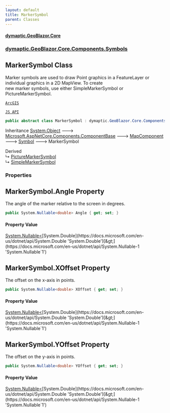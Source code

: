 ```yaml
---
layout: default
title: MarkerSymbol
parent: Classes
---
```

#### [dymaptic.GeoBlazor.Core](index.html 'index')
### [dymaptic.GeoBlazor.Core.Components.Symbols](index.html#dymaptic.GeoBlazor.Core.Components.Symbols 'dymaptic.GeoBlazor.Core.Components.Symbols')

## MarkerSymbol Class

Marker symbols are used to draw Point graphics in a FeatureLayer or individual graphics in a 2D MapView. To create  
new marker symbols, use either SimpleMarkerSymbol or PictureMarkerSymbol.  
<a target="_blank" href="https://developers.arcgis.com/javascript/latest/api-reference/esri-symbols-MarkerSymbol.html">  
    ArcGIS  
    JS API  
</a>

```csharp
public abstract class MarkerSymbol : dymaptic.GeoBlazor.Core.Components.Symbols.Symbol
```

Inheritance [System.Object](https://docs.microsoft.com/en-us/dotnet/api/System.Object 'System.Object') &#129106; [Microsoft.AspNetCore.Components.ComponentBase](https://docs.microsoft.com/en-us/dotnet/api/Microsoft.AspNetCore.Components.ComponentBase 'Microsoft.AspNetCore.Components.ComponentBase') &#129106; [MapComponent](dymaptic.GeoBlazor.Core.Components.MapComponent.html 'dymaptic.GeoBlazor.Core.Components.MapComponent') &#129106; [Symbol](dymaptic.GeoBlazor.Core.Components.Symbols.Symbol.html 'dymaptic.GeoBlazor.Core.Components.Symbols.Symbol') &#129106; MarkerSymbol

Derived  
&#8627; [PictureMarkerSymbol](dymaptic.GeoBlazor.Core.Components.Symbols.PictureMarkerSymbol.html 'dymaptic.GeoBlazor.Core.Components.Symbols.PictureMarkerSymbol')  
&#8627; [SimpleMarkerSymbol](dymaptic.GeoBlazor.Core.Components.Symbols.SimpleMarkerSymbol.html 'dymaptic.GeoBlazor.Core.Components.Symbols.SimpleMarkerSymbol')
### Properties

<a name='dymaptic.GeoBlazor.Core.Components.Symbols.MarkerSymbol.Angle'></a>

## MarkerSymbol.Angle Property

The angle of the marker relative to the screen in degrees.

```csharp
public System.Nullable<double> Angle { get; set; }
```

#### Property Value
[System.Nullable&lt;](https://docs.microsoft.com/en-us/dotnet/api/System.Nullable-1 'System.Nullable`1')[System.Double](https://docs.microsoft.com/en-us/dotnet/api/System.Double 'System.Double')[&gt;](https://docs.microsoft.com/en-us/dotnet/api/System.Nullable-1 'System.Nullable`1')

<a name='dymaptic.GeoBlazor.Core.Components.Symbols.MarkerSymbol.XOffset'></a>

## MarkerSymbol.XOffset Property

The offset on the x-axis in points.

```csharp
public System.Nullable<double> XOffset { get; set; }
```

#### Property Value
[System.Nullable&lt;](https://docs.microsoft.com/en-us/dotnet/api/System.Nullable-1 'System.Nullable`1')[System.Double](https://docs.microsoft.com/en-us/dotnet/api/System.Double 'System.Double')[&gt;](https://docs.microsoft.com/en-us/dotnet/api/System.Nullable-1 'System.Nullable`1')

<a name='dymaptic.GeoBlazor.Core.Components.Symbols.MarkerSymbol.YOffset'></a>

## MarkerSymbol.YOffset Property

The offset on the y-axis in points.

```csharp
public System.Nullable<double> YOffset { get; set; }
```

#### Property Value
[System.Nullable&lt;](https://docs.microsoft.com/en-us/dotnet/api/System.Nullable-1 'System.Nullable`1')[System.Double](https://docs.microsoft.com/en-us/dotnet/api/System.Double 'System.Double')[&gt;](https://docs.microsoft.com/en-us/dotnet/api/System.Nullable-1 'System.Nullable`1')
